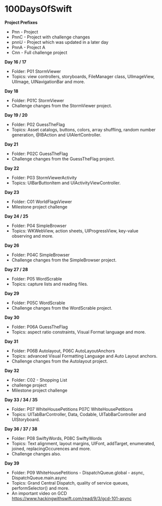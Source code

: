 # 100DaysOfSwift

**Project Prefixes**
- Pnn - Project
- PnnC - Project with challenge changes
- pnnU - Project which was updated in a later day
- PnnA - Project A
- Cnn - Full challenge project


**Day 16 / 17**
- Folder: P01 StormViewer
- Topics: view controllers, storyboards, FileManager class, UIImageView, UIImage, UINavigationBar and more.

**Day 18**
- Folder: P01C StormViewer
- Challenge changes from the StormViewer project.

**Day 19 / 20**
- Folder: P02 GuessTheFlag
- Topics: Asset catalogs, buttons, colors, array shuffling, random number generation, @IBAction and UIAlertController.

**Day 21**
- Folder: P02C GuessTheFlag
- Challenge changes from the GuessTheFlag project.

**Day 22** 
- Folder: P03 StormViewerActivity
- Topics: UIBarButtonItem and UIActivityViewController.

**Day 23**
- Folder: C01 WorldFlagsViewer
- Milestone project challenge

**Day 24 / 25**
- Folder: P04 SimpleBrowser
- Topics: WKWebView, action sheets, UIProgressView, key-value observing and more.

**Day 26**
- Folder: P04C SimpleBrowser
- Challenge changes from the SimpleBrowser project.

**Day 27 / 28**
- Folder: P05 WordScrable
- Topics: capture lists and reading files.

**Day 29**
- Folder: P05C WordScrable
- Challenge changes from the WordScrable project.

**Day 30**
- Folder: P06A GuessTheFlag
- Topics: aspect ratio constraints, Visual Format language and more.

**Day 31**
- Folder: P06B Autolayout, P06C AutoLayoutAnchors
- Topics: advanced Visual Formatting Language and Auto Layout anchors.
- Challenge changes from the Autolayout project.

**Day 32**
- Folder: C02 - Shopping List 
- challenge project
- Milestone project challenge

**Day 33 / 34 / 35**
- Folder: P07 WhiteHousePetitions P07C WhiteHousePetitions
- Topics: UITabBarController, Data, Codable, UITabBarController and UIStoryboard.

**Day 36 / 37 / 38**
- Folder: P08 SwiftyWords, P08C SwiftyWords
- Topics:  Text alignment, layout margins, UIFont, addTarget, enumerated, joined, replacingOccurences and more.
- Challenge changes also.

**Day 39**
- Folder: P09 WhiteHousePetitions - DispatchQueue.global - async, DispatchQueue.main.async
- Topics: Grand Central Dispatch, quality of service queues, performSelector() and more.
- An important video on GCD https://www.hackingwithswift.com/read/9/3/gcd-101-async
